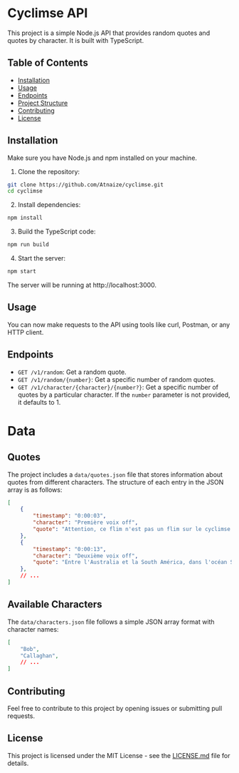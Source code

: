 # Cyclimse API

This project is a simple Node.js API that provides random quotes and quotes by character. It is built with TypeScript.

## Table of Contents

- [Installation](#installation)
- [Usage](#usage)
- [Endpoints](#endpoints)
- [Project Structure](#project-structure)
- [Contributing](#contributing)
- [License](#license)

## Installation

Make sure you have Node.js and npm installed on your machine.

1. Clone the repository:

```bash
git clone https://github.com/Atnaize/cyclimse.git
cd cyclimse
```

2. Install dependencies:

```bash
npm install
```

3. Build the TypeScript code:

```bash
npm run build
```

4. Start the server:

```bash
npm start
```

The server will be running at http://localhost:3000.

## Usage

You can now make requests to the API using tools like curl, Postman, or any HTTP client.

## Endpoints

- `GET /v1/random`: Get a random quote.
- `GET /v1/random/{number}`: Get a specific number of random quotes.
- `GET /v1/character/{character}/{number?}`: Get a specific number of quotes by a particular character.  If the `number` parameter is not provided, it defaults to 1.

# Data

## Quotes

The project includes a `data/quotes.json` file that stores information about quotes from different characters. The structure of each entry in the JSON array is as follows:

```json
[
    {
        "timestamp": "0:00:03",
        "character": "Première voix off",
        "quote": "Attention, ce flim n'est pas un flim sur le cyclimse. Merci de votre compréhension."
    },
    {
        "timestamp": "0:00:13",
        "character": "Deuxième voix off",
        "quote": "Entre l'Australia et la South América, dans l'océan South Pacific : l'atoll de Pom Pom Galli."
    },
    // ...
]
```

## Available Characters

The `data/characters.json` file follows a simple JSON array format with character names:

```json
[
    "Bob",
    "Callaghan",
    // ...
]
```

## Contributing

Feel free to contribute to this project by opening issues or submitting pull requests.

## License

This project is licensed under the MIT License - see the [LICENSE.md](LICENSE.md) file for details.
```